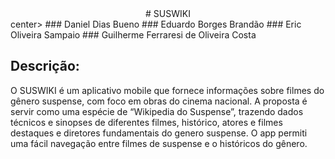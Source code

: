 <center># SUSWIKI</center>center>
### Daniel Dias Bueno
### Eduardo Borges Brandão
### Eric Oliveira Sampaio
### Guilherme Ferraresi de Oliveira Costa

## Descrição:
O SUSWIKI é um aplicativo mobile que fornece informações sobre filmes do gênero suspense, com foco em obras do cinema nacional. A proposta é servir como uma espécie de “Wikipedia do Suspense”, trazendo dados técnicos e sinopses de diferentes filmes, histórico, atores e filmes destaques e diretores fundamentais do genero suspense.
O app permiti uma fácil navegação entre filmes de suspense e o históricos do gênero.
